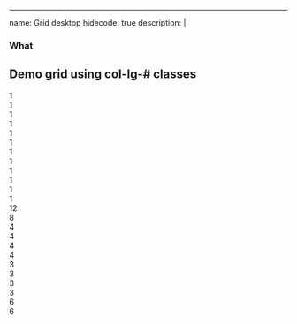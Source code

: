 
---
name: Grid desktop
hidecode: true
description: |
   ### What
   Demo grid using col-lg-# classes
---
<div class="row">
  <div class="col-lg-1">1</div>
  <div class="col-lg-1">1</div>
  <div class="col-lg-1">1</div>
  <div class="col-lg-1">1</div>
  <div class="col-lg-1">1</div>
  <div class="col-lg-1">1</div>
  <div class="col-lg-1">1</div>
  <div class="col-lg-1">1</div>
  <div class="col-lg-1">1</div>
  <div class="col-lg-1">1</div>
  <div class="col-lg-1">1</div>
  <div class="col-lg-1">1</div>
</div>
<div class="row">
  <div class="col-lg-12">12</div>
</div>
<div class="row">
  <div class="col-lg-8">8</div>
  <div class="col-lg-4">4</div>
</div>
<div class="row">
  <div class="col-lg-4">4</div>
  <div class="col-lg-4">4</div>
  <div class="col-lg-4">4</div>
</div>
<div class="row">
  <div class="col-lg-3">3</div>
  <div class="col-lg-3">3</div>
  <div class="col-lg-3">3</div>
  <div class="col-lg-3">3</div>
</div>
<div class="row">
  <div class="col-lg-6">6</div>
  <div class="col-lg-6">6</div>
</div>